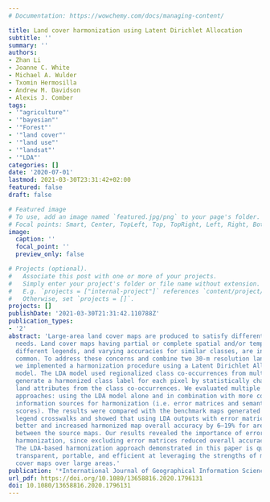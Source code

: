 ```yaml
---
# Documentation: https://wowchemy.com/docs/managing-content/

title: Land cover harmonization using Latent Dirichlet Allocation
subtitle: ''
summary: ''
authors:
- Zhan Li
- Joanne C. White
- Michael A. Wulder
- Txomin Hermosilla
- Andrew M. Davidson
- Alexis J. Comber
tags:
- '"agriculture"'
- '"bayesian"'
- '"Forest"'
- '"land cover"'
- '"land use"'
- '"landsat"'
- '"LDA"'
categories: []
date: '2020-07-01'
lastmod: 2021-03-30T23:31:42+02:00
featured: false
draft: false

# Featured image
# To use, add an image named `featured.jpg/png` to your page's folder.
# Focal points: Smart, Center, TopLeft, Top, TopRight, Left, Right, BottomLeft, Bottom, BottomRight.
image:
  caption: ''
  focal_point: ''
  preview_only: false

# Projects (optional).
#   Associate this post with one or more of your projects.
#   Simply enter your project's folder or file name without extension.
#   E.g. `projects = ["internal-project"]` references `content/project/deep-learning/index.md`.
#   Otherwise, set `projects = []`.
projects: []
publishDate: '2021-03-30T21:31:42.110788Z'
publication_types:
- '2'
abstract: 'Large-area land cover maps are produced to satisfy different information
  needs. Land cover maps having partial or complete spatial and/or temporal overlap,
  different legends, and varying accuracies for similar classes, are increasingly
  common. To address these concerns and combine two 30-m resolution land cover products,
  we implemented a harmonization procedure using a Latent Dirichlet Allocation (LDA)
  model. The LDA model used regionalized class co-occurrences from multiple maps to
  generate a harmonized class label for each pixel by statistically characterizing
  land attributes from the class co-occurrences. We evaluated multiple harmonization
  approaches: using the LDA model alone and in combination with more commonly used
  information sources for harmonization (i.e. error matrices and semantic affinity
  scores). The results were compared with the benchmark maps generated using simple
  legend crosswalks and showed that using LDA outputs with error matrices performed
  better and increased harmonized map overall accuracy by 6–19% for areas of disagreement
  between the source maps. Our results revealed the importance of error matrices to
  harmonization, since excluding error matrices reduced overall accuracy by 4–20%.
  The LDA-based harmonization approach demonstrated in this paper is quantitative,
  transparent, portable, and efficient at leveraging the strengths of multiple land
  cover maps over large areas.'
publication: '*International Journal of Geographical Information Science*'
url_pdf: https://doi.org/10.1080/13658816.2020.1796131
doi: 10.1080/13658816.2020.1796131
---
```

